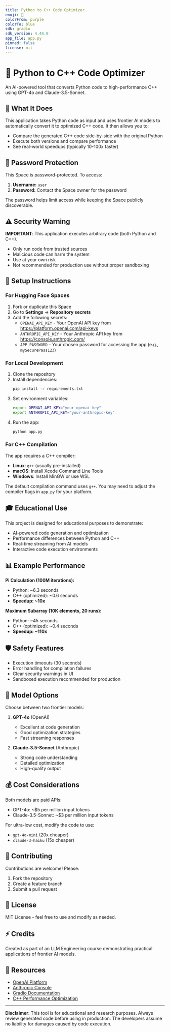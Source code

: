 ```yaml
---
title: Python to C++ Code Optimizer
emoji: 🚀
colorFrom: purple
colorTo: blue
sdk: gradio
sdk_version: 4.44.0
app_file: app.py
pinned: false
license: mit
---
```


# 🚀 Python to C++ Code Optimizer

An AI-powered tool that converts Python code to high-performance C++ using GPT-4o and Claude-3.5-Sonnet.

## 🎯 What It Does

This application takes Python code as input and uses frontier AI models to automatically convert it to optimized C++ code. It then allows you to:

- Compare the generated C++ code side-by-side with the original Python
- Execute both versions and compare performance
- See real-world speedups (typically 10-100x faster)

## 🔐 Password Protection

This Space is password-protected. To access:

1. **Username:** `user`
2. **Password:** Contact the Space owner for the password

The password helps limit access while keeping the Space publicly discoverable.

## ⚠️ Security Warning

**IMPORTANT**: This application executes arbitrary code (both Python and C++). 

- Only run code from trusted sources
- Malicious code can harm the system
- Use at your own risk
- Not recommended for production use without proper sandboxing

## 🔧 Setup Instructions

### For Hugging Face Spaces

1. Fork or duplicate this Space
2. Go to **Settings** → **Repository secrets**
3. Add the following secrets:
   - `OPENAI_API_KEY` - Your OpenAI API key from https://platform.openai.com/api-keys
   - `ANTHROPIC_API_KEY` - Your Anthropic API key from https://console.anthropic.com/
   - `APP_PASSWORD` - Your chosen password for accessing the app (e.g., `mySecurePass123`)

### For Local Development

1. Clone the repository
2. Install dependencies:
   ```bash
   pip install -r requirements.txt
   ```
3. Set environment variables:
   ```bash
   export OPENAI_API_KEY="your-openai-key"
   export ANTHROPIC_API_KEY="your-anthropic-key"
   ```
4. Run the app:
   ```bash
   python app.py
   ```

### For C++ Compilation

The app requires a C++ compiler:
- **Linux**: `g++` (usually pre-installed)
- **macOS**: Install Xcode Command Line Tools
- **Windows**: Install MinGW or use WSL

The default compilation command uses `g++`. You may need to adjust the compiler flags in `app.py` for your platform.

## 🎓 Educational Use

This project is designed for educational purposes to demonstrate:
- AI-powered code generation and optimization
- Performance differences between Python and C++
- Real-time streaming from AI models
- Interactive code execution environments

## 📊 Example Performance

**Pi Calculation (100M iterations):**
- Python: ~6.3 seconds
- C++ (optimized): ~0.6 seconds
- **Speedup: ~10x**

**Maximum Subarray (10K elements, 20 runs):**
- Python: ~45 seconds
- C++ (optimized): ~0.4 seconds
- **Speedup: ~110x**

## 🛡️ Safety Features

- Execution timeouts (30 seconds)
- Error handling for compilation failures
- Clear security warnings in UI
- Sandboxed execution recommended for production

## 📝 Model Options

Choose between two frontier models:

1. **GPT-4o** (OpenAI)
   - Excellent at code generation
   - Good optimization strategies
   - Fast streaming responses

2. **Claude-3.5-Sonnet** (Anthropic)
   - Strong code understanding
   - Detailed optimization
   - High-quality output

## 💰 Cost Considerations

Both models are paid APIs:
- GPT-4o: ~$5 per million input tokens
- Claude-3.5-Sonnet: ~$3 per million input tokens

For ultra-low cost, modify the code to use:
- `gpt-4o-mini` (20x cheaper)
- `claude-3-haiku` (15x cheaper)

## 🤝 Contributing

Contributions are welcome! Please:
1. Fork the repository
2. Create a feature branch
3. Submit a pull request

## 📄 License

MIT License - feel free to use and modify as needed.

## ⚡ Credits

Created as part of an LLM Engineering course demonstrating practical applications of frontier AI models.

## 🔗 Resources

- [OpenAI Platform](https://platform.openai.com/)
- [Anthropic Console](https://console.anthropic.com/)
- [Gradio Documentation](https://www.gradio.app/docs/)
- [C++ Performance Optimization](https://en.cppreference.com/)

---

**Disclaimer**: This tool is for educational and research purposes. Always review generated code before using in production. The developers assume no liability for damages caused by code execution.

